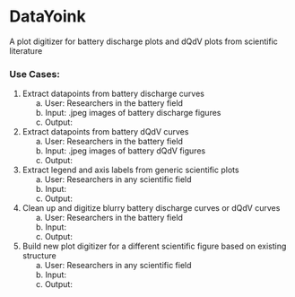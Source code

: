 # DataYoink <br />
A plot digitizer for battery discharge plots and dQdV plots from scientific literature <br />
### Use Cases: <br />
1.	Extract datapoints from battery discharge curves <br />
&nbsp;&nbsp;&nbsp;&nbsp;&nbsp;&nbsp;a.	User: Researchers in the battery field <br />
&nbsp;&nbsp;&nbsp;&nbsp;&nbsp;&nbsp;b.	Input: .jpeg images of battery discharge figures <br />
&nbsp;&nbsp;&nbsp;&nbsp;&nbsp;&nbsp;c.	Output:  <br />
2.	Extract datapoints from battery dQdV curves <br />
&nbsp;&nbsp;&nbsp;&nbsp;&nbsp;&nbsp;a.	User: Researchers in the battery field <br />
&nbsp;&nbsp;&nbsp;&nbsp;&nbsp;&nbsp;b.	Input: .jpeg images of battery dQdV figures <br />
&nbsp;&nbsp;&nbsp;&nbsp;&nbsp;&nbsp;c.	Output:  <br />
3.	Extract legend and axis labels from generic scientific plots <br />
&nbsp;&nbsp;&nbsp;&nbsp;&nbsp;&nbsp;a.	User: Researchers in any scientific field <br />
&nbsp;&nbsp;&nbsp;&nbsp;&nbsp;&nbsp;b.	Input: <br />
&nbsp;&nbsp;&nbsp;&nbsp;&nbsp;&nbsp;c.	Output:  <br />
4.	Clean up and digitize blurry battery discharge curves or dQdV curves <br />
&nbsp;&nbsp;&nbsp;&nbsp;&nbsp;&nbsp;a.	User: Researchers in the battery field <br />
&nbsp;&nbsp;&nbsp;&nbsp;&nbsp;&nbsp;b.	Input: <br />
&nbsp;&nbsp;&nbsp;&nbsp;&nbsp;&nbsp;c.	Output:  <br />
5.	Build new plot digitizer for a different scientific figure based on existing structure <br />
&nbsp;&nbsp;&nbsp;&nbsp;&nbsp;&nbsp;a.	User: Researchers in any scientific field <br />
&nbsp;&nbsp;&nbsp;&nbsp;&nbsp;&nbsp;b.	Input: <br />
&nbsp;&nbsp;&nbsp;&nbsp;&nbsp;&nbsp;c.	Output:  <br />
